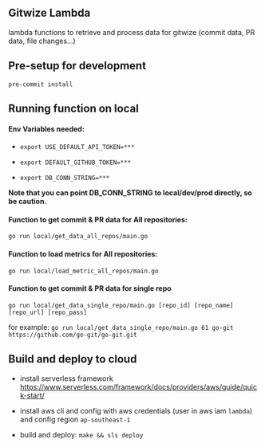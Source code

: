 ## Gitwize Lambda
lambda functions to retrieve and process data for gitwize (commit data, PR data, file changes...)


## Pre-setup for development
`pre-commit install`

## Running function on local

#### Env Variables needed:

- `export USE_DEFAULT_API_TOKEN=***`

- `export DEFAULT_GITHUB_TOKEN=***`

- `export DB_CONN_STRING=***`

**Note that you can point DB_CONN_STRING to local/dev/prod directly, so be caution.**

#### Function to get commit & PR data for All repositories:
`go run local/get_data_all_repos/main.go`

#### Function to load metrics for All repositories:
`go run local/load_metric_all_repos/main.go`

#### Function to get commit & PR data for single repo
`go run local/get_data_single_repo/main.go [repo_id] [repo_name] [repo_url] [repo_pass]`

for example:
`go run local/get_data_single_repo/main.go 61 go-git https://github.com/go-git/go-git.git`

## Build and deploy to cloud
- install serverless framework
https://www.serverless.com/framework/docs/providers/aws/guide/quick-start/

- install aws cli and config with aws credentials (user in aws iam `lambda`) and config region `ap-southeast-1`

- build and deploy: `make && sls deploy`
